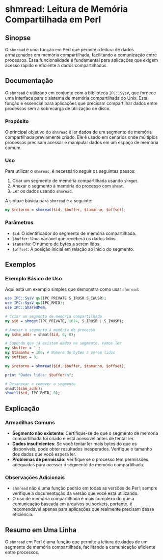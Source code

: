 <!--
Meta Description: # shmread: Leitura de Memória Compartilhada em Perl ## Sinopse O `shmread` é uma função em Perl que permite a leitura de dados armazenados em memória ...
Meta Keywords: memória, que, segmento, shmread, dados
-->

# shmread: Leitura de Memória Compartilhada em Perl

## Sinopse
O `shmread` é uma função em Perl que permite a leitura de dados armazenados em memória compartilhada, facilitando a comunicação entre processos. Essa funcionalidade é fundamental para aplicações que exigem acesso rápido e eficiente a dados compartilhados.

## Documentação
O `shmread` é utilizado em conjunto com a biblioteca `IPC::SysV`, que fornece uma interface para o sistema de memória compartilhada do Unix. Esta função é essencial para aplicações que precisam compartilhar dados entre processos sem a sobrecarga de utilização de disco.

### Propósito
O principal objetivo do `shmread` é ler dados de um segmento de memória compartilhada previamente criado. Ele é usado em cenários onde múltiplos processos precisam acessar e manipular dados em um espaço de memória comum.

### Uso
Para utilizar o `shmread`, é necessário seguir os seguintes passos:

1. Criar um segmento de memória compartilhada usando `shmget`.
2. Anexar o segmento à memória do processo com `shmat`.
3. Ler os dados usando `shmread`.

A sintaxe básica para `shmread` é a seguinte:

```perl
my $retorno = shmread($id, $buffer, $tamanho, $offset);
```

### Parâmetros
- `$id`: O identificador do segmento de memória compartilhada.
- `$buffer`: Uma variável que receberá os dados lidos.
- `$tamanho`: O número de bytes a serem lidos.
- `$offset`: A posição inicial em relação ao início do segmento.

## Exemplos
### Exemplo Básico de Uso
Aqui está um exemplo simples que demonstra como usar `shmread`:

```perl
use IPC::SysV qw(IPC_PRIVATE S_IRUSR S_IWUSR);
use IPC::SysV qw(IPC_RMID);
use IPC::SharedMem;

# Criar um segmento de memória compartilhada
my $id = shmget(IPC_PRIVATE, 1024, S_IRUSR | S_IWUSR);

# Anexar o segmento à memória do processo
my $shm_addr = shmat($id, 0, 0);

# Supondo que já existem dados no segmento, vamos ler
my $buffer = '';
my $tamanho = 100; # Número de bytes a serem lidos
my $offset = 0;

my $retorno = shmread($id, $buffer, $tamanho, $offset);

print "Dados lidos: $buffer\n";

# Desanexar e remover o segmento
shmdt($shm_addr);
shmctl($id, IPC_RMID, 0);
```

## Explicação
### Armadilhas Comuns
- **Segmento não existente**: Certifique-se de que o segmento de memória compartilhada foi criado e está acessível antes de tentar ler.
- **Dados insuficientes**: Se você tentar ler mais bytes do que os disponíveis, pode obter resultados inesperados. Verifique o tamanho dos dados que você espera ler.
- **Problemas de permissão**: Verifique se o processo tem permissões adequadas para acessar o segmento de memória compartilhada.

### Observações Adicionais
- `shmread` não é uma função padrão em todas as versões de Perl; sempre verifique a documentação da versão que você está utilizando.
- O uso de memória compartilhada é mais complexo do que a comunicação baseada em arquivos ou sockets, portanto, é recomendável apenas para aplicações que realmente precisam dessa eficiência.

## Resumo em Uma Linha
O `shmread` em Perl é uma função que permite a leitura de dados de um segmento de memória compartilhada, facilitando a comunicação eficiente entre processos.